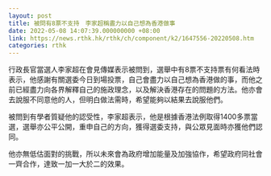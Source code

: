 ```yaml
---
layout: post
title: 被問有8票不支持　李家超稱盡力以自己想為香港做事
date: 2022-05-08 14:07:39.000000000 +08:00
link: https://news.rthk.hk/rthk/ch/component/k2/1647556-20220508.htm
categories: rthk
---
```


行政長官當選人李家超在會見傳媒表示被問到，選舉中有8票不支持票有何看法時表示，他感謝有關選委今日到場投票，自己會盡力以自己想為香港做的事，而他之前已經盡力向各界解釋自己的施政理念，以及解決香港存在的問題的方法。他亦會去說服不同意他的人，但明白做法需時，希望能夠以結果去說服他們。 

被問到有學者質疑他的認受性，李家超表示，他是根據香港法例取得1400多票當選，選舉亦公平公開，重申自己的方向，獲得選委支持，與公眾見面時亦獲他們認同。

他亦無低估面對的挑戰，所以未來會為政府增加能量及加強協作，希望政府同社會一齊合作，達致一加一大於二的效果。
